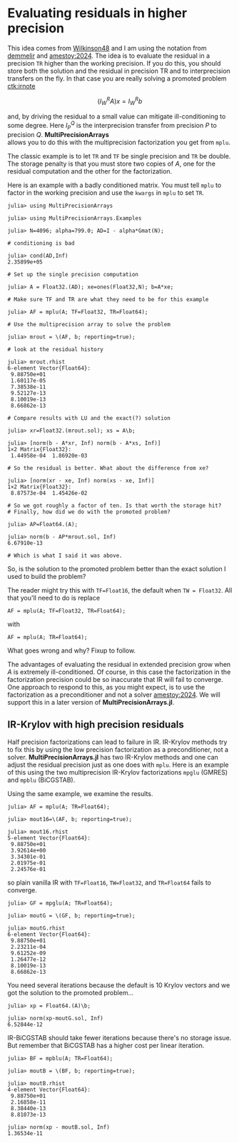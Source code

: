 # Evaluating residuals in higher precision

This idea comes from [Wilkinson48](@cite) and I am using the notation
from [demmelir](@cite) and [amestoy:2024](@cite).
The idea is to evaluate the
residual in a precision ```TR``` 
higher than the working precision. If you do this,
you should store both the solution and the residual in precision
TR and to interprecision transfers on the fly. In that case you are really
solving a promoted problem [ctk:irnote](@cite)
```math
(I_W^R A) x = I_W^R b
```
and, by driving the residual to a small value can mitigate ill-conditioning
to some degree. Here $I_P^Q$ is the interprecision transfer from precision
$P$ to precision $Q$.
__MultiPrecisionArrays__  
allows you to do this with the multiprecision
factorization you get from ```mplu```. 

The classic example is to let ```TR``` 
and ```TF``` be single precision and ```TR``` be double.
The storage penalty is that you must store two copies of $A$, one for the
residual computation and the other for the factorization.

Here is an example with a badly conditioned matrix. You must tell
```mplu``` to factor in the working precision and use the
```kwargs``` in ```mplu``` to set ```TR```.

```
julia> using MultiPrecisionArrays

julia> using MultiPrecisionArrays.Examples

julia> N=4096; alpha=799.0; AD=I - alpha*Gmat(N);

# conditioning is bad

julia> cond(AD,Inf)
2.35899e+05

# Set up the single precision computation

julia> A = Float32.(AD); xe=ones(Float32,N); b=A*xe;

# Make sure TF and TR are what they need to be for this example

julia> AF = mplu(A; TF=Float32, TR=Float64);

# Use the multiprecision array to solve the problem

julia> mrout = \(AF, b; reporting=true);

# look at the residual history

julia> mrout.rhist
6-element Vector{Float64}:
 9.88750e+01
 1.60117e-05
 7.38538e-11
 9.52127e-13
 8.10019e-13
 8.66862e-13

# Compare results with LU and the exact(?) solution

julia> xr=Float32.(mrout.sol); xs = A\b;

julia> [norm(b - A*xr, Inf) norm(b - A*xs, Inf)]
1×2 Matrix{Float32}:
 1.44958e-04  1.86920e-03

# So the residual is better. What about the difference from xe?

julia> [norm(xr - xe, Inf) norm(xs - xe, Inf)]
1×2 Matrix{Float32}:
 8.87573e-04  1.45426e-02

# So we got roughly a factor of ten. Is that worth the storage hit?
# Finally, how did we do with the promoted problem?

julia> AP=Float64.(A);

julia> norm(b - AP*mrout.sol, Inf)
6.67910e-13

# Which is what I said it was above.
```

So, is the solution to the promoted problem better than the exact solution
I used to build the problem?

The reader might try this with ```TF=Float16```, the default when
```TW = Float32```. All that you'll need to do is replace
```
AF = mplu(A; TF=Float32, TR=Float64);
```
with
```
AF = mplu(A; TR=Float64);
```

What goes wrong and why? Fixup to follow.

The advantages of evaluating the residual in extended precision grow
when $A$ is extremely ill-conditioned. Of course, in this case the
factorization in the factorization precision could be so inaccurate that
IR will fail to converge. One approach to respond to this, as you
might expect, is to use the factorization as a preconditioner and not
a solver [amestoy:2024](@cite). We will support this in a later version of
__MultiPrecisionArrays.jl__.

## IR-Krylov with high precision residuals

Half precision factorizations can lead to failure in IR. IR-Krylov
methods try to fix this by using the low precision factorization as
a preconditioner, not a solver. __MultiPrecisionArrays.jl__ has two
IR-Krylov methods and one can adjust the residual precision just as one
does with ```mplu```. Here is an example of this using the two 
multiprecision IR-Krylov factorizations ```mpglu``` (GMRES) and 
```mpblu``` (BiCGSTAB).

Using the same example, we examine the results.

```
julia> AF = mplu(A; TR=Float64);

julia> mout16=\(AF, b; reporting=true);

julia> mout16.rhist
5-element Vector{Float64}:
 9.88750e+01
 3.92614e+00
 3.34301e-01
 2.01975e-01
 2.24576e-01
```
so plain vanilla IR with ```TF=Float16```, ```TW=Float32```, and
```TR=Float64``` fails to converge. 

```
julia> GF = mpglu(A; TR=Float64);

julia> moutG = \(GF, b; reporting=true);

julia> moutG.rhist
6-element Vector{Float64}:
 9.88750e+01
 2.23211e-04
 9.61252e-09
 1.26477e-12
 8.10019e-13
 8.66862e-13
```

You need several iterations because the default is 10 Krylov vectors
and we got the solution to the promoted problem...

```
julia> xp = Float64.(A)\b;

julia> norm(xp-moutG.sol, Inf)
6.52844e-12
```

IR-BiCGSTAB should take fewer iterations because there's no storage
issue. But remember that BiCGSTAB has a higher cost per linear iteration.

```
julia> BF = mpblu(A; TR=Float64);

julia> moutB = \(BF, b; reporting=true);

julia> moutB.rhist
4-element Vector{Float64}:
 9.88750e+01
 2.16858e-11
 8.38440e-13
 8.81073e-13

julia> norm(xp - moutB.sol, Inf)
1.36534e-11
```
